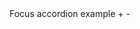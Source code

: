 <script src="files/focus.min.js"></script>
<link rel="stylesheet" type="text/css" href="files/popup.css">

<div data-trigger="accordion" data-target="#accordionExampleClosed">
  <span>
    Focus accordion example
    <span class="more">+</span>
    <span class="less">-</span>
  </span>
</div>
<div id="accordionExampleClosed" class="accordion-content" style="display:none;">
  <div class="accordion-inner">
    <p>
      This accordion is close to start with
    </p>
    <p>  
      Lorem ipsum dolor sit amet, consectetur adipiscing elit, sed do eiusmod tempor incididunt ut labore et dolore magna aliqua. Ut enim ad minim veniam, quis nostrud exercitation ullamco laboris nisi ut aliquip ex ea commodo consequat. Duis aute irure dolor in reprehenderit in voluptate velit esse cillum dolore eu fugiat nulla pariatur. Excepteur sint occaecat cupidatat non proident, sunt in culpa qui officia deserunt mollit anim id est laborum.
    </p>
  </div>
</div>

<script>
  var accordionExampleClosed = new Focus('#accordionExampleClosed', {
    triggerClass: 'open',
    slide: true
  });
</script>
